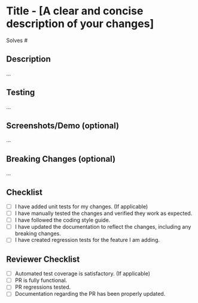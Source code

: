 <!--
Instructions:
 - Fill out the sections below, replace the triple dots "..." with information about your pull request
 - Use the 'preview' function above this text box to verify formatting before submitting
 - Complete the checklist but skip any if not applicable or not necessary
-->

# Title - [A clear and concise description of your changes]

<!--
Examples
  docs: Update README documentation
  fix: Fix config screen error
  feat: Integrate login screen
For more details see `docs/commit-message.md#Documentation`
-->

<!-- Complete below the issue number, if relevant, that this PR closes -->

Solves #

## Description

<!--
- Briefly explain the purpose of this pull request.
- What problem does it solve or what functionality does it add?
- Are there any specific user stories or issues addressed by this PR?
-->

...

## Testing

<!--
- Describe the testing procedures you followed to verify your changes.
- Did you write unit tests? Did you manually test the changes?
 -->

...

## Screenshots/Demo (optional)

<!--
- Screenshots here
- Video Demo here
 -->

...

## Breaking Changes (optional)

<!--
- If your changes introduce any breaking changes to the API or functionality, clearly list them here.
- Explain the rationale behind these breaking changes and how users should migrate their code.
 -->

...

## Checklist

- [ ] I have added unit tests for my changes. (If applicable)
- [ ] I have manually tested the changes and verified they work as expected.
- [ ] I have followed the coding style guide.
- [ ] I have updated the documentation to reflect the changes, including any breaking changes.
- [ ] I have created regression tests for the feature I am adding.

## Reviewer Checklist

- [ ] Automated test coverage is satisfactory. (If applicable)
- [ ] PR is fully functional.
- [ ] PR regressions tested.
- [ ] Documentation regarding the PR has been properly updated.
